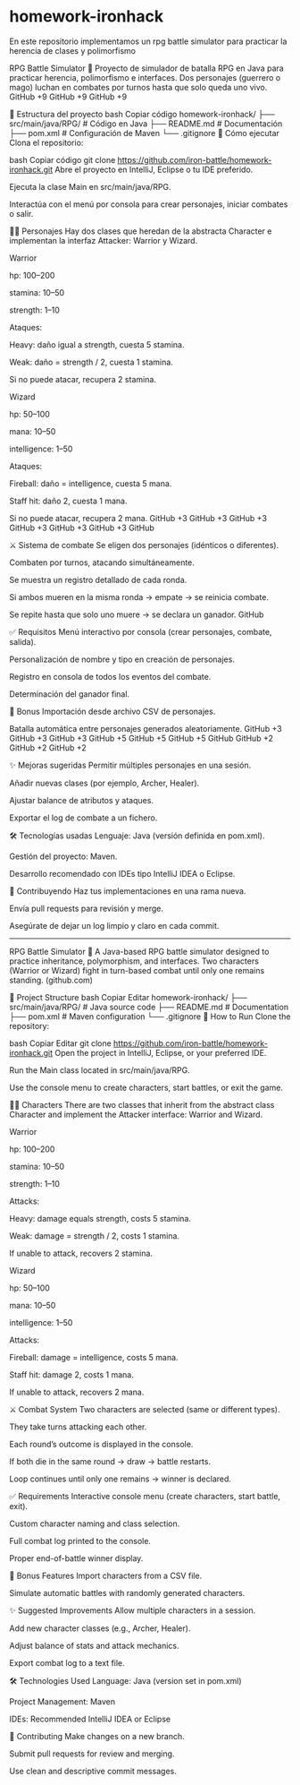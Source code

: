 # homework-ironhack
En este repositorio implementamos un rpg battle simulator para practicar la herencia de clases y polimorfismo


RPG Battle Simulator 🎲
Proyecto de simulador de batalla RPG en Java para practicar herencia, polimorfismo e interfaces. Dos personajes (guerrero o mago) luchan en combates por turnos hasta que solo queda uno vivo. 
GitHub
+9
GitHub
+9
GitHub
+9

📁 Estructura del proyecto
bash
Copiar código
homework-ironhack/
├── src/main/java/RPG/        # Código en Java
├── README.md                # Documentación
├── pom.xml                  # Configuración de Maven
└── .gitignore
🚀 Cómo ejecutar
Clona el repositorio:

bash
Copiar código
git clone https://github.com/iron-battle/homework-ironhack.git
Abre el proyecto en IntelliJ, Eclipse o tu IDE preferido.

Ejecuta la clase Main en src/main/java/RPG.

Interactúa con el menú por consola para crear personajes, iniciar combates o salir.

🧙‍♂️ Personajes
Hay dos clases que heredan de la abstracta Character e implementan la interfaz Attacker: Warrior y Wizard.

Warrior

hp: 100–200

stamina: 10–50

strength: 1–10

Ataques:

Heavy: daño igual a strength, cuesta 5 stamina.

Weak: daño = strength / 2, cuesta 1 stamina.

Si no puede atacar, recupera 2 stamina.

Wizard

hp: 50–100

mana: 10–50

intelligence: 1–50

Ataques:

Fireball: daño = intelligence, cuesta 5 mana.

Staff hit: daño 2, cuesta 1 mana.

Si no puede atacar, recupera 2 mana. 
GitHub
+3
GitHub
+3
GitHub
+3
GitHub
+3
GitHub
+3
GitHub
+3
GitHub

⚔️ Sistema de combate
Se eligen dos personajes (idénticos o diferentes).

Combaten por turnos, atacando simultáneamente.

Se muestra un registro detallado de cada ronda.

Si ambos mueren en la misma ronda → empate → se reinicia combate.

Se repite hasta que solo uno muere → se declara un ganador. 
GitHub

✅ Requisitos
Menú interactivo por consola (crear personajes, combate, salida).

Personalización de nombre y tipo en creación de personajes.

Registro en consola de todos los eventos del combate.

Determinación del ganador final.

🎁 Bonus
Importación desde archivo CSV de personajes.

Batalla automática entre personajes generados aleatoriamente. 
GitHub
+3
GitHub
+3
GitHub
+3
GitHub
+5
GitHub
+5
GitHub
+5
GitHub
GitHub
+2
GitHub
+2
GitHub
+2

✨ Mejoras sugeridas
Permitir múltiples personajes en una sesión.

Añadir nuevas clases (por ejemplo, Archer, Healer).

Ajustar balance de atributos y ataques.

Exportar el log de combate a un fichero.

🛠️ Tecnologías usadas
Lenguaje: Java (versión definida en pom.xml).

Gestión del proyecto: Maven.

Desarrollo recomendado con IDEs tipo IntelliJ IDEA o Eclipse.

🧩 Contribuyendo
Haz tus implementaciones en una rama nueva.

Envía pull requests para revisión y merge.

Asegúrate de dejar un log limpio y claro en cada commit.

---------------------------------------------------------------------
RPG Battle Simulator 🎲
A Java-based RPG battle simulator designed to practice inheritance, polymorphism, and interfaces. Two characters (Warrior or Wizard) fight in turn-based combat until only one remains standing. (github.com)

📁 Project Structure
bash
Copiar
Editar
homework-ironhack/
├── src/main/java/RPG/        # Java source code
├── README.md                # Documentation
├── pom.xml                  # Maven configuration
└── .gitignore
🚀 How to Run
Clone the repository:

bash
Copiar
Editar
git clone https://github.com/iron-battle/homework-ironhack.git
Open the project in IntelliJ, Eclipse, or your preferred IDE.

Run the Main class located in src/main/java/RPG.

Use the console menu to create characters, start battles, or exit the game.

🧙‍♂️ Characters
There are two classes that inherit from the abstract class Character and implement the Attacker interface: Warrior and Wizard.

Warrior

hp: 100–200

stamina: 10–50

strength: 1–10

Attacks:

Heavy: damage equals strength, costs 5 stamina.

Weak: damage = strength / 2, costs 1 stamina.

If unable to attack, recovers 2 stamina.

Wizard

hp: 50–100

mana: 10–50

intelligence: 1–50

Attacks:

Fireball: damage = intelligence, costs 5 mana.

Staff hit: damage 2, costs 1 mana.

If unable to attack, recovers 2 mana.

⚔️ Combat System
Two characters are selected (same or different types).

They take turns attacking each other.

Each round’s outcome is displayed in the console.

If both die in the same round → draw → battle restarts.

Loop continues until only one remains → winner is declared.

✅ Requirements
Interactive console menu (create characters, start battle, exit).

Custom character naming and class selection.

Full combat log printed to the console.

Proper end-of-battle winner display.

🎁 Bonus Features
Import characters from a CSV file.

Simulate automatic battles with randomly generated characters.

✨ Suggested Improvements
Allow multiple characters in a session.

Add new character classes (e.g., Archer, Healer).

Adjust balance of stats and attack mechanics.

Export combat log to a text file.

🛠️ Technologies Used
Language: Java (version set in pom.xml)

Project Management: Maven

IDEs: Recommended IntelliJ IDEA or Eclipse

🧩 Contributing
Make changes on a new branch.

Submit pull requests for review and merging.

Use clean and descriptive commit messages.


